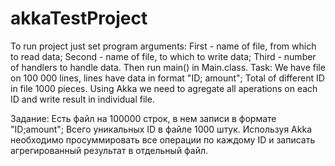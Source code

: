 # akkaTestProject
To run project just set program arguments:
First - name of file, from which to read data;
Second - name of file, to which to write data;
Third - number of handlers to handle data.
Then run main() in Main.class.
Task:
We have file on 100 000 lines, lines have data in format "ID; amount"; Total of different ID in file 1000 pieces.
Using Akka we need to agregate all aperations on each ID and write result in individual file.

Задание:
Есть файл на 100000 строк, в нем записи в формате "ID;amount"; Всего уникальных ID в файле 1000 штук. 
Используя Akka необходимо просуммировать все операции по каждому ID и записать агрегированный результат в отдельный файл.
